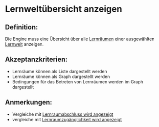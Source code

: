 # Lernweltübersicht anzeigen


## Definition:

Die Engine muss eine Übersicht über alle [Lernräumen](Lernraum-GE.md) einer ausgewählten [Lernwelt](Lernwelt-GE.md) anzeigen.

## Akzeptanzkriterien:

- Lernräume können als Liste dargestellt werden
- Lernräume können als Graph dargestellt werden
- Bedingungen für das Betreten von Lernräumen werden im Graph dargestellt

## Anmerkungen:

- Vergleiche mit [Lernraumabschluss wird angezeigt](EWE0025.md)
- vergleiche mit [Lernraumzugänglichkeit wird angezeigt](EWE0026.md)